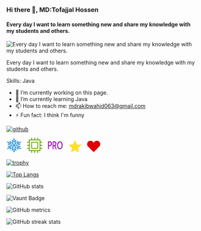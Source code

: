 ### Hi there 👋, MD:Tofajjal Hossen
#### Every day I want to learn something new and share my knowledge with my students and others.
![Every day I want to learn something new and share my knowledge with my students and others.](https://scontent.fdac27-2.fna.fbcdn.net/v/t1.6435-9/208586588_1140008926508285_5841846698677831968_n.jpg?_nc_cat=109&ccb=1-7&_nc_sid=25d718&_nc_eui2=AeGd3orxV_X05yO_2cOFHuQ10CBR9vblNmHQIFH29uU2YfG1nsPVKtiAHNtn2Nr_nS2QqrySXWKujgEN_nuD3J6s&_nc_ohc=D_NDNaEucTsQ7kNvgF6VCV0&_nc_ht=scontent.fdac27-2.fna&_nc_gid=AAwqaRyDAYAX3HbLtxGo96q&oh=00_AYC_1SlX2GgxKrhdhOiTy1xBHbfdm0NNj3Fv0HaYwskF5A&oe=67161742)

Every day I want to learn something new and share my knowledge with my students and others.



Skills: Java

- 🔭 I’m currently working on this page. 
- 🌱 I’m currently learning Java 
- 📫 How to reach me: mdrakibwahid063@gmail.com 
- ⚡ Fun fact: I think I'm funny 


[<img src='https://cdn.jsdelivr.net/npm/simple-icons@3.0.1/icons/github.svg' alt='github' height='40'>](https://github.com/MDTofajjal)  

<a href='https://archiveprogram.github.com/'><img src='https://raw.githubusercontent.com/acervenky/animated-github-badges/master/assets/acbadge.gif' width='40' height='40'></a> <a href='https://docs.github.com/en/developers'><img src='https://raw.githubusercontent.com/acervenky/animated-github-badges/master/assets/devbadge.gif' width='40' height='40'></a> <a href='https://github.com/pricing'><img src='https://raw.githubusercontent.com/acervenky/animated-github-badges/master/assets/pro.gif' width='40' height='40'></a> <a href='https://stars.github.com/'><img src='https://raw.githubusercontent.com/acervenky/animated-github-badges/master/assets/starbadge.gif' width='35' height='35'></a> <a href='https://docs.github.com/en/github/supporting-the-open-source-community-with-github-sponsors'><img src='https://raw.githubusercontent.com/acervenky/animated-github-badges/master/assets/sponsorbadge.gif' width='35' height='35'></a> 

[![trophy](https://github-profile-trophy.vercel.app/?username=MDTofajjal)](https://github.com/ryo-ma/github-profile-trophy)

[![Top Langs](https://github-readme-stats.vercel.app/api/top-langs/?username=MDTofajjal)](https://github.com/anuraghazra/github-readme-stats)

![GitHub stats](https://github-readme-stats.vercel.app/api?username=MDTofajjal&show_icons=true&count_private=true)  

![Vaunt Badge](https://api.vaunt.dev/v1/github/entities/MDTofajjal/contributions?format=svg&private=true)  

![GitHub metrics](https://metrics.lecoq.io/MDTofajjal)  

![GitHub streak stats](https://streak-stats.demolab.com/?user=MDTofajjal)  

